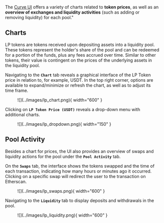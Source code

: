 The [Curve UI](https://curve.finance/) offers a variety of charts related to **token prices**, as well as an **overview of exchanges and liquidity activities** (such as adding or removing liquidity) for each pool."

## **Charts**

LP tokens are tokens received upon depositing assets into a liquidity pool. These tokens represent the holder's share of the pool and can be redeemed for a portion of the funds, plus any fees accrued over time. Similar to other tokens, their value is contingent on the prices of the underlying assets in the liquidity pool.

Navigating to the **`Chart`** tab reveals a graphical interface of the LP Token price in relation to, for example, USDT. In the top right corner, options are available to expand/minimize or refresh the chart, as well as to adjust its time frame.

<figure markdown>
  ![](../images/lp_chart.png){ width="600" }
  <figcaption></figcaption>
</figure>

Clicking on **`LP Token Price (USDT)`** reveals a drop-down menu with additional charts.

<figure markdown>
  ![](../images/lp_dropdown.png){ width="150" }
  <figcaption></figcaption>
</figure>

## **Pool Activity**

Besides a chart for prices, the UI also provides an overview of swaps and liquidity actions for the pool under the **`Pool Activity`** tab.

On the **`Swaps`** tab, the interface shows the tokens swapped and the time of each transaction, indicating how many hours or minutes ago it occurred. Clicking on a specific swap will redirect the user to the transaction on Etherscan.


<figure markdown>
  ![](../images/lp_swaps.png){ width="600" }
  <figcaption></figcaption>
</figure>


Navigating to the **`Liquidity`** tab to display deposits and withdrawals in the pool.


<figure markdown>
  ![](../images/lp_liquidity.png){ width="600" }
  <figcaption></figcaption>
</figure>
